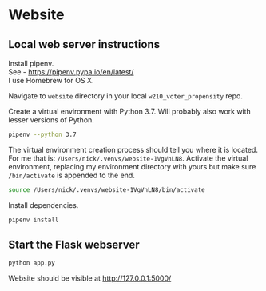 # Website
## Local web server instructions
Install pipenv.  
See - https://pipenv.pypa.io/en/latest/   
I use Homebrew for OS X.

Navigate to `website` directory in your local `w210_voter_propensity` repo.

Create a virtual environment with Python 3.7. Will probably also work with lesser versions of Python.
```bash
pipenv --python 3.7
```
The virtual environment creation process should tell you where it is located. For me that is: `/Users/nick/.venvs/website-1VgVnLN8`. Activate the virtual environment, replacing my environment directory with yours but make sure `/bin/activate` is appended to the end.
```bash
source /Users/nick/.venvs/website-1VgVnLN8/bin/activate
```
Install dependencies.
```bash
pipenv install
```
## Start the Flask webserver
```bash
python app.py
```

Website should be visible at http://127.0.0.1:5000/